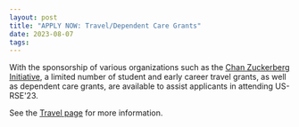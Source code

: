 ```yaml
---
layout: post
title: "APPLY NOW: Travel/Dependent Care Grants"
date: 2023-08-07
tags:
---
```


With the sponsorship of various organizations such as the
[Chan Zuckerberg Initiative](https://chanzuckerberg.com/), a limited number of student and early career
travel grants, as well as dependent care grants, are available to assist
applicants in attending US-RSE'23.

See the [Travel page](https://us-rse.org/usrse23/attend/travel/#travel-grants) for more information.
